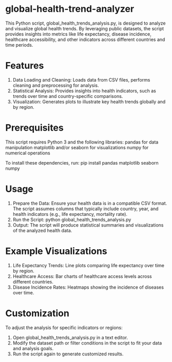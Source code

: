 # global-health-trend-analyzer

This Python script, global_health_trends_analysis.py, is designed to analyze and visualize global health trends. By leveraging public datasets, the script provides insights into metrics like life expectancy, disease incidence, healthcare accessibility, and other indicators across different countries and time periods.

# Features
1. Data Loading and Cleaning: Loads data from CSV files, performs cleaning and preprocessing for analysis.
2. Statistical Analysis: Provides insights into health indicators, such as trends over time and country-specific comparisons.
3. Visualization: Generates plots to illustrate key health trends globally and by region.

# Prerequisites
This script requires Python 3 and the following libraries:
pandas for data manipulation
matplotlib and/or seaborn for visualizations
numpy for numerical operations

To install these dependencies, run:
pip install pandas matplotlib seaborn numpy

# Usage
1. Prepare the Data: Ensure your health data is in a compatible CSV format. The script assumes columns that typically include country, year, and health indicators (e.g., life expectancy, mortality rate).
2. Run the Script:
python global_health_trends_analysis.py
3. Output: The script will produce statistical summaries and visualizations of the analyzed health data.

# Example Visualizations
1. Life Expectancy Trends: Line plots comparing life expectancy over time by region.
2. Healthcare Access: Bar charts of healthcare access levels across different countries.
3. Disease Incidence Rates: Heatmaps showing the incidence of diseases over time.

# Customization
To adjust the analysis for specific indicators or regions:
1. Open global_health_trends_analysis.py in a text editor.
2. Modify the dataset path or filter conditions in the script to fit your data and analysis goals.
3. Run the script again to generate customized results.
